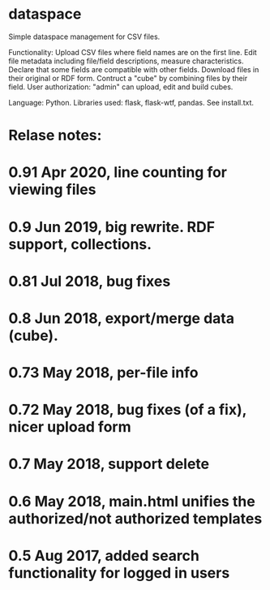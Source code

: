 # dataspace
Simple dataspace management for CSV files.

Functionality:
Upload CSV files where field names are on the first line.
Edit file metadata including file/field descriptions, measure characteristics.
Declare that some fields are compatible with other fields.
Download files in their original or RDF form.
Contruct a "cube" by combining files by their field.
User authorization: "admin" can upload, edit and build cubes.

Language: Python. Libraries used: flask, flask-wtf, pandas. See install.txt.

# Relase notes:
# 0.91 Apr 2020, line counting for viewing files
# 0.9 Jun 2019, big rewrite. RDF support, collections.
# 0.81 Jul 2018, bug fixes
# 0.8 Jun 2018, export/merge data (cube).
# 0.73 May 2018, per-file info
# 0.72 May 2018, bug fixes (of a fix), nicer upload form
# 0.7 May 2018, support delete
# 0.6 May 2018, main.html unifies the authorized/not authorized templates
# 0.5 Aug 2017, added search functionality for logged in users
